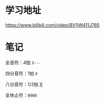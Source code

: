 # 学习地址

https://www.bilibili.com/video/BV1jW411J765

# 笔记

全音符：4拍 `X---`

四分音符：1拍 `X`

八分音符：1/2拍 <u>X</u>

全休止符：`0000`